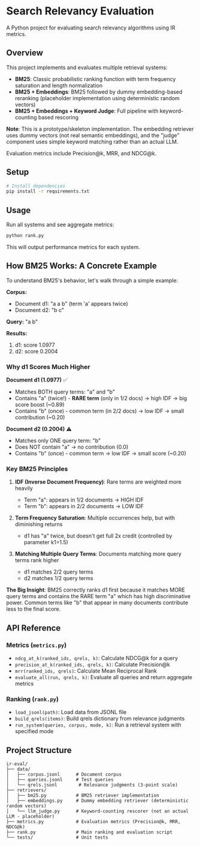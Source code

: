 # Search Relevancy Evaluation

A Python project for evaluating search relevancy algorithms using IR metrics.

## Overview

This project implements and evaluates multiple retrieval systems:
- **BM25**: Classic probabilistic ranking function with term frequency saturation and length normalization
- **BM25 + Embeddings**: BM25 followed by dummy embedding-based reranking (placeholder implementation using deterministic random vectors)
- **BM25 + Embeddings + Keyword Judge**: Full pipeline with keyword-counting based rescoring

**Note**: This is a prototype/skeleton implementation. The embedding retriever uses dummy vectors (not real semantic embeddings), and the "judge" component uses simple keyword matching rather than an actual LLM.

Evaluation metrics include Precision@k, MRR, and NDCG@k.

## Setup

```bash
# Install dependencies
pip install -r requirements.txt
```

## Usage

Run all systems and see aggregate metrics:

```bash
python rank.py
```

This will output performance metrics for each system.

## How BM25 Works: A Concrete Example

To understand BM25's behavior, let's walk through a simple example:

**Corpus:**
- Document d1: "a a b" (term 'a' appears twice)
- Document d2: "b c"

**Query:** "a b"

**Results:**
1. d1: score 1.0977
2. d2: score 0.2004

### Why d1 Scores Much Higher

**Document d1 (1.0977)** ✅
- Matches BOTH query terms: "a" and "b"
- Contains "a" (twice!) - **RARE term** (only in 1/2 docs) → high IDF → big score boost (~0.89)
- Contains "b" (once) - common term (in 2/2 docs) → low IDF → small contribution (~0.20)

**Document d2 (0.2004)** ⚠️
- Matches only ONE query term: "b"
- Does NOT contain "a" → no contribution (0.0)
- Contains "b" (once) - common term → low IDF → small score (~0.20)

### Key BM25 Principles

1. **IDF (Inverse Document Frequency)**: Rare terms are weighted more heavily
   - Term "a": appears in 1/2 documents → HIGH IDF
   - Term "b": appears in 2/2 documents → LOW IDF

2. **Term Frequency Saturation**: Multiple occurrences help, but with diminishing returns
   - d1 has "a" twice, but doesn't get full 2x credit (controlled by parameter k1=1.5)

3. **Matching Multiple Query Terms**: Documents matching more query terms rank higher
   - d1 matches 2/2 query terms
   - d2 matches 1/2 query terms

**The Big Insight**: BM25 correctly ranks d1 first because it matches MORE query terms and contains the RARE term "a" which has high discriminative power. Common terms like "b" that appear in many documents contribute less to the final score.

## API Reference

### Metrics (`metrics.py`)

- `ndcg_at_k(ranked_ids, qrels, k)`: Calculate NDCG@k for a query
- `precision_at_k(ranked_ids, qrels, k)`: Calculate Precision@k
- `mrr(ranked_ids, qrels)`: Calculate Mean Reciprocal Rank
- `evaluate_all(run, qrels, k)`: Evaluate all queries and return aggregate metrics

### Ranking (`rank.py`)

- `load_jsonl(path)`: Load data from JSONL file
- `build_qrels(items)`: Build qrels dictionary from relevance judgments
- `run_system(queries, corpus, mode, k)`: Run a retrieval system with specified mode

## Project Structure

```
ir-eval/
├── data/
│   ├── corpus.jsonl      # Document corpus
│   ├── queries.jsonl     # Test queries
│   └── qrels.jsonl        # Relevance judgments (3-point scale)
├── retrievers/
│   ├── bm25.py           # BM25 retriever implementation
│   ├── embeddings.py     # Dummy embedding retriever (deterministic random vectors) 
│   └── llm_judge.py      # Keyword-counting rescorer (not an actual LLM - placeholder)
├── metrics.py            # Evaluation metrics (Precision@k, MRR, NDCG@k)
├── rank.py               # Main ranking and evaluation script
└── tests/                # Unit tests
```
